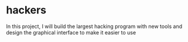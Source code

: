 # hackers
In this project, I will build the largest hacking program with new tools and design the graphical interface to make it easier to use
